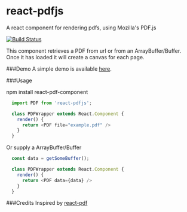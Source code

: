 # react-pdfjs
A react component for rendering pdfs, using Mozilla's PDF.js

[![Build Status](https://travis-ci.org/joshgagnon/react-pdfjs.svg)](https://travis-ci.org/joshgagnon/react-pdfjs)

This component retrieves a PDF from url or from an ArrayBuffer/Buffer.  Once it has loaded it will create a canvas for each page.

###Demo
A simple demo is available [here](http://joshgagnon.github.io/react-pdfjs/).

###Usage

npm install react-pdf-component

```js
  import PDF from 'react-pdfjs';

  class PDFWrapper extends React.Component {
    render() {
      return <PDF file="example.pdf" />
    }
  }
```
Or supply a ArrayBuffer/Buffer
```js
  const data = getSomeBuffer();

  class PDFWrapper extends React.Component {
    render() {
      return <PDF data={data} />
    }
  }
```


###Credits
Inspired by [react-pdf](https://github.com/nnarhinen/react-pdf)
